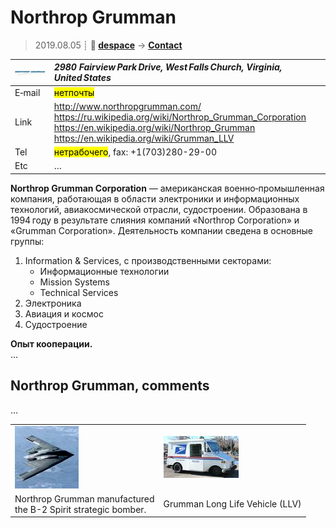# Northrop Grumman
> 2019.08.05 ┊ **🚀 [despace](index.md)** → **[Contact](contact.md)**

|[![](f/contact/n/northrop_grumman_logo1_thumb.jpg)](f/contact/n/northrop_grumman_logo1.png)|*2980 Fairview Park Drive, West Falls Church, Virginia, United States*|
|:--|:--|
|E‑mail| <mark>нетпочты</mark> |
|Link| <http://www.northropgrumman.com/><br> <https://ru.wikipedia.org/wiki/Northrop_Grumman_Corporation><br> <https://en.wikipedia.org/wiki/Northrop_Grumman><br> <https://en.wikipedia.org/wiki/Grumman_LLV> |
|Tel| <mark>нетрабочего</mark>, fax: +1(703)280-29-00 |
|Etc| … |

**Northrop Grumman Corporation** — американская военно‑промышленная компания, работающая в области электроники и информационных технологий, авиакосмической отрасли, судостроении. Образована в 1994 году в результате слияния компаний «Northrop Corporation» и «Grumman Corporation». Деятельность компании сведена в основные группы:

   1. Information & Services, с производственными секторами:
      - Информационные технологии
      - Mission Systems
      - Technical Services
   1. Электроника
   1. Авиация и космос
   1. Судостроение

**Опыт кооперации.**  
…


<p style="page-break-after:always"> </p>

## Northrop Grumman, comments

…


|||
|:--|:--|
| [![](f/contact/n/northrop_grumman_usaf_b_2_spirit_thumb.jpg)](f/contact/n/northrop_grumman_usaf_b_2_spirit.jpg) | [![](f/contact/n/northrop_grumman_small_usps_truck_thumb.jpg)](f/contact/n/northrop_grumman_small_usps_truck.jpg) |
| Northrop Grumman manufactured<br> the B-2 Spirit strategic bomber. | Grumman Long Life Vehicle (LLV) |
